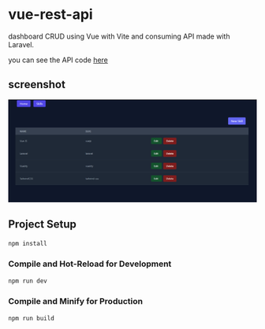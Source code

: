 # vue-rest-api

dashboard CRUD using Vue with Vite and consuming API made with Laravel. 

you can see the API code [here](https://github.com/becardine/rest-api)


## screenshot
<img src="public/screenshot.png" />

## Project Setup

```sh
npm install
```

### Compile and Hot-Reload for Development

```sh
npm run dev
```

### Compile and Minify for Production

```sh
npm run build
```
